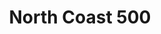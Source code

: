 ---
layout: photography
title:  "North Coast 500"
region: "Scotland"
year: 2017-20
id: north-coast-500
intro: "The western part of the North Coast 500 is by far the best drive I've ever experienced and that includes Canada's Icefields Parkway and coastal roads in Croatia and&nbsp;Montenegro."
seo:
  title: "Travel Photography - North Coast 500"
  description: "Photography from the North Coast 500 in Scotland including Torridon, Sandwood Bay, Plockton and the Far North."
  image:
    url: "NC500-013.jpg"
    alt: "Howard in Plockton"
hero:
  url: "NC500-036.jpg"
  alt: "Rudi in Plockton"
  location: plockton-shores
thumb:
  - url: "NC500-038.jpg"
    alt: "Private cove near Plockton"
  - url: "NC500-043.jpg"
    alt: "Golden Hour at Upper Loch Torridon"
---